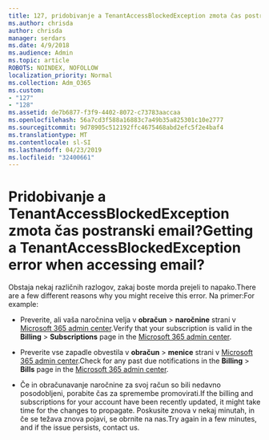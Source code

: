 ```yaml
---
title: 127, pridobivanje a TenantAccessBlockedException zmota čas postranski email?
ms.author: chrisda
author: chrisda
manager: serdars
ms.date: 4/9/2018
ms.audience: Admin
ms.topic: article
ROBOTS: NOINDEX, NOFOLLOW
localization_priority: Normal
ms.collection: Adm_O365
ms.custom:
- "127"
- "128"
ms.assetid: de7b6877-f3f9-4402-8072-c73783aaccaa
ms.openlocfilehash: 56a7cd3f588a16883c7a49b35a825301c10e2777
ms.sourcegitcommit: 9d78905c512192ffc4675468abd2efc5f2e4baf4
ms.translationtype: MT
ms.contentlocale: sl-SI
ms.lasthandoff: 04/23/2019
ms.locfileid: "32400661"
---
```

# <a name="getting-a-tenantaccessblockedexception-error-when-accessing-email"></a><span data-ttu-id="1aab0-102">Pridobivanje a TenantAccessBlockedException zmota čas postranski email?</span><span class="sxs-lookup"><span data-stu-id="1aab0-102">Getting a TenantAccessBlockedException error when accessing email?</span></span>

<span data-ttu-id="1aab0-103">Obstaja nekaj različnih razlogov, zakaj boste morda prejeli to napako.</span><span class="sxs-lookup"><span data-stu-id="1aab0-103">There are a few different reasons why you might receive this error.</span></span> <span data-ttu-id="1aab0-104">Na primer:</span><span class="sxs-lookup"><span data-stu-id="1aab0-104">For example:</span></span>

- <span data-ttu-id="1aab0-105">Preverite, ali vaša naročnina velja v **obračun** \> **naročnine** strani v [Microsoft 365 admin center](https://portal.office.com/adminportal/home#/subscriptions).</span><span class="sxs-lookup"><span data-stu-id="1aab0-105">Verify that your subscription is valid in the **Billing** \> **Subscriptions** page in the [Microsoft 365 admin center](https://portal.office.com/adminportal/home#/subscriptions).</span></span>

- <span data-ttu-id="1aab0-106">Preverite vse zapadle obvestila v **obračun** \> **menice** strani v [Microsoft 365 admin center](https://portal.office.com/adminportal/home#/billoverview).</span><span class="sxs-lookup"><span data-stu-id="1aab0-106">Check for any past due notifications in the **Billing** \> **Bills** page in the [Microsoft 365 admin center](https://portal.office.com/adminportal/home#/billoverview).</span></span>

- <span data-ttu-id="1aab0-107">Če in obračunavanje naročnine za svoj račun so bili nedavno posodobljeni, porabite čas za spremembe promovirati.</span><span class="sxs-lookup"><span data-stu-id="1aab0-107">If the billing and subscriptions for your account have been recently updated, it might take time for the changes to propagate.</span></span> <span data-ttu-id="1aab0-108">Poskusite znova v nekaj minutah, in če se težava znova pojavi, se obrnite na nas.</span><span class="sxs-lookup"><span data-stu-id="1aab0-108">Try again in a few minutes, and if the issue persists, contact us.</span></span>
